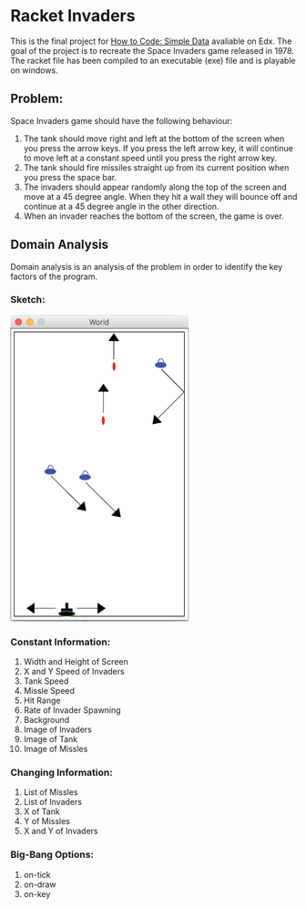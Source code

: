 # Racket Invaders

This is the final project for [How to Code: Simple Data](https://learning.edx.org/course/course-v1:UBCx+HtC1x+2T2017/home) avaliable on Edx. The goal of the project is to recreate the Space Invaders game released in 1978. The racket file has been compiled to an executable (exe) file and is playable on windows.

## Problem:
Space Invaders game should have the following behaviour:

1. The tank should move right and left at the bottom of the screen when you press the arrow keys. If you press the left arrow key, it will continue to move left at a constant speed until you press the right arrow key.
2. The tank should fire missiles straight up from its current position when you press the space bar.
3. The invaders should appear randomly along the top of the screen and move at a 45 degree angle. When they hit a wall they will bounce off and continue at a 45 degree angle in the other direction.
4. When an invader reaches the bottom of the screen, the game is over. 


## Domain Analysis
Domain analysis is an analysis of the problem in order to identify the key factors of the program.

### Sketch:
![Sketch of Space Invaders](res\img\sketch.png)

### Constant Information:
1. Width and Height of Screen
2. X and Y Speed of Invaders
3. Tank Speed
4. Missle Speed
5. Hit Range
6. Rate of Invader Spawning
7. Background
8. Image of Invaders
9. Image of Tank
10. Image of Missles

### Changing Information:
1. List of Missles
2. List of Invaders
3. X of Tank
4. Y of Missles
5. X and Y of Invaders

### Big-Bang Options:
1. on-tick
2. on-draw
3. on-key